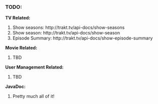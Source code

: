 <h3>TODO:</h3>

<b>TV Related:</b>
<ol>
<li>Show seasons: http://trakt.tv/api-docs/show-seasons</li>
<li>Show season: http://trakt.tv/api-docs/show-season</li>
<li>Episode Summary: http://trakt.tv/api-docs/show-episode-summary</li>
</ol>

<b>Movie Related:</b>
<ol>
<li>TBD</li>
</ol>

<b>User Management Related:</b>
<ol>
<li>TBD</li>
</ol>

<b>JavaDoc:</b>
<ol>
<li>Pretty much all of it!</li>
</ol>
